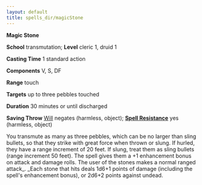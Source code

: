 ```yaml
---
layout: default
title: spells_dir/magicStone
---
```

 **Magic Stone**

**School** transmutation; **Level** cleric 1, druid 1

**Casting Time** 1 standard action

**Components** V, S, DF

**Range** touch

**Targets** up to three pebbles touched

**Duration** 30 minutes or until discharged

**Saving Throw** [Will](../../combat#_will) negates (harmless, object); **[Spell Resistance](../../glossary#_spell-resistance)** yes (harmless, object)

You transmute as many as three pebbles, which can be no larger than sling bullets, so that they strike with great force when thrown or slung. If hurled, they have a range increment of 20 feet. If slung, treat them as sling bullets (range increment 50 feet). The spell gives them a +1 enhancement bonus on attack and damage rolls. The user of the stones makes a normal ranged attack_. _Each stone that hits deals 1d6+1 points of damage (including the spell's enhancement bonus), or 2d6+2 points against undead.

